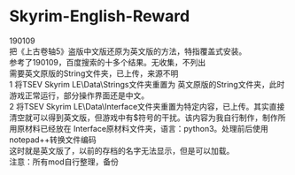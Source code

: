 # Skyrim-English-Reward  
190109  
把《上古卷轴5》盗版中文版还原为英文版的方法，特指覆盖式安装。  
参考了190109，百度搜索的十多个结果。无收集，不列出  
需要英文原版的String文件夹，已上传，来源不明  
1 将TSEV Skyrim LE\Data\Strings文件夹重置为 英文原版的String文件夹，此时游戏正常运行，部分操作界面还是中文。  
2 将TSEV Skyrim LE\Data\Interface文件夹重置为特定内容，已上传。其实直接清空就可以得到英文版，但游戏中有$符号的干扰。该内容为我自行制作，制作所用原材料已经放在 Interface原材料文件夹，语言：python3。处理前后使用notepad++转换文件编码  
这时就是英文版了，以前的存档的名字无法显示，但是可以加载。  
注意：所有mod自行整理，备份  

